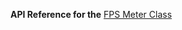
**API Reference for the** [FPS Meter Class](https://docs.nativescript.org/api-reference/modules/_fps_meter_.html)